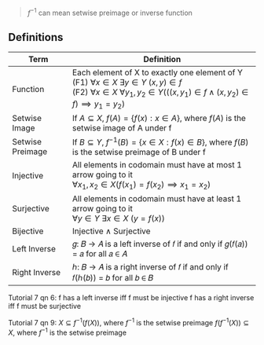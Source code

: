  > $f^{-1}$ can mean setwise preimage or inverse function
## Definitions
| Term             | Definition                                                                                                                                                                                                         |
| ---------------- | ------------------------------------------------------------------------------------------------------------------------------------------------------------------------------------------------------------------ |
| Function         | Each element of X to exactly one element of Y<br>(F1) $\forall x \in X\ \exists y \in Y\ (x,y) \in f$ <br> (F2) $\forall x \in X\ \forall y_1, y_2 \in Y (((x,y_1) \in f \land (x,y_2) \in f) \implies y_1 = y_2)$ |     |     |
| Setwise Image    | If $A \subseteq X$, $f(A) = \{f(x) : x\in A\}$, where $f(A)$ is the setwise image of A under f                                                                                                                     |     
| Setwise Preimage | If $B \subseteq Y$, $f^{-1}(B) = \{x \in X : f(x) \in B\}$, where $f(B)$ is the setwise preimage of B under f                                                                                                      |     
| Injective        | All elements in codomain must have at most 1 arrow going to it<br>$\forall x_1,x_2 \in X (f(x_1) = f(x_2) \implies x_1 = x_2)$                                                                                     |     
| Surjective       | All elements in codomain must have at least 1 arrow going to it <br>$\forall y \in Y\ \exists x \in X\ (y = f(x))$                                                                                                 |    
| Bijective        | Injective $\land$ Surjective                                                                                                                                                                                        |
| Left Inverse     | 𝑔: 𝐵 → 𝐴 is a left inverse of 𝑓 if and only if 𝑔(𝑓(𝑎)) = 𝑎 for all 𝑎 ∈ 𝐴                                                                                                                                           |     |     |
| Right Inverse    | ℎ: 𝐵 → 𝐴 is a right inverse of 𝑓 if and only if 𝑓(ℎ(𝑏)) = 𝑏 for all 𝑏 ∈ 𝐵                                                                                                                                          |     |          |     |

Tutorial 7 qn 6:
f has a left inverse iff f must be injective
f has a right inverse iff f must be surjective

Tutorial 7 qn 9:
$X \subseteq f^{-1}(f(X))$, where $f^{-1}$ is the setwise preimage
$f(f^{-1}(X)) \subseteq X$, where $f^{-1}$ is the setwise preimage


